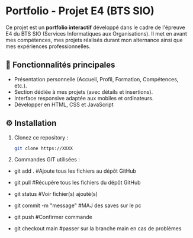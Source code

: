 # Portfolio - Projet E4 (BTS SIO)

Ce projet est un **portfolio interactif** développé dans le cadre de l'épreuve E4 du BTS SIO (Services Informatiques aux Organisations). Il met en avant mes compétences, mes projets réalisés durant mon alternance ainsi que mes expériences professionnelles.

## 🚀 Fonctionnalités principales

- Présentation personnelle (Accueil, Profil, Formation, Compétences, etc.).
- Section dédiée à mes projets (avec détails et insertions).
- Interface responsive adaptée aux mobiles et ordinateurs.
- Développer en HTML, CSS et JavaScript

## ⚙️ Installation

1. Clonez ce repository :
   ```bash
   git clone https://XXXX

2. Commandes GIT utilisées :

- git add .                 #Ajoute tous les fichiers au dépôt GitHub

- git pull                  #Récupère tous les fichiers du dépôt GitHub

- git status                #Voir fichier(s) ajouté(s)

- git commit -m "message"   #MAJ des saves sur le pc

- git push                  #Confirmer commande

- git checkout main         #passer sur la branche main en cas de problèmes



  <!-- =========================================================
  * Portfolio by
  *   _           _    _                              ___    
  *  /_\   _ __  | |_ | |__    ___   _ __   _   _    / _ \   
  * //_\\ | '_ \ | __|| '_ \  / _ \ | '_ \ | | | |  / /_)/   
  */  _  \| | | || |_ | | | || (_) || | | || |_| | / ___/  _ 
  *\_/ \_/|_| |_| \__||_| |_| \___/ |_| |_| \__, | \/     (_)
  *                                         |___/            
  ============================================================ -->
